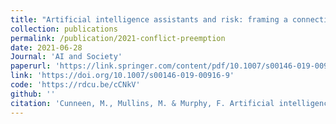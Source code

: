 ```yaml
---
title: "Artificial intelligence assistants and risk: framing a connectivity risk narrative"
collection: publications
permalink: /publication/2021-conflict-preemption
date: 2021-06-28
Journal: 'AI and Society'
paperurl: 'https://link.springer.com/content/pdf/10.1007/s00146-019-00916-9.pdf'
link: 'https://doi.org/10.1007/s00146-019-00916-9'
code: 'https://rdcu.be/cCNkV'
github: ''
citation: 'Cunneen, M., Mullins, M. & Murphy, F. Artificial intelligence assistants and risk: framing a connectivity risk narrative. AI & Soc 35, 625–634 (2020). https://doi.org/10.1007/s00146-019-00916-9'
---
```

